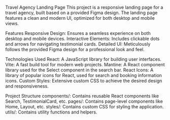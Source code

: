 Travel Agency Landing Page
This project is a responsive landing page for a travel agency, built based on a provided Figma design. The landing page features a clean and modern UI, optimized for both desktop and mobile views.

Features
Responsive Design: Ensures a seamless experience on both desktop and mobile devices.
Interactive Elements: Includes clickable dots and arrows for navigating testimonial cards.
Detailed UI: Meticulously follows the provided Figma design for a professional look and feel.

Technologies Used
React: A JavaScript library for building user interfaces.
Vite: A fast build tool for modern web projects.
Mantine: A React component library used for the Select component in the search bar.
React Icons: A library of popular icons for React, used for search and booking information icons.
Custom Styles: Extensive custom CSS to achieve the desired design and responsiveness.

Project Structure
components/: Contains reusable React components like Search, TestimonialCard, etc.
pages/: Contains page-level components like Home, Layout, etc.
styles/: Contains custom CSS for styling the application.
utils/: Contains utility functions and helpers.
